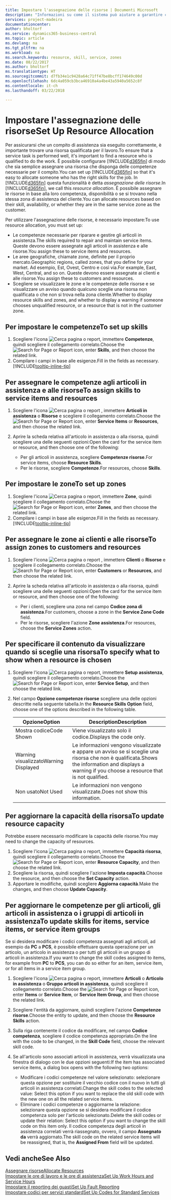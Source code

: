 ```yaml
---
title: Impostare l'assegnazione delle risorse | Documenti Microsoft
description: "Informazioni su come il sistema può aiutare a garantire che l'assegnazione venga fatta a chi ha le competenze necessarie per fornire a un servizio di assistenza."
services: project-madeira
documentationcenter: 
author: bholtorf
ms.service: dynamics365-business-central
ms.topic: article
ms.devlang: na
ms.tgt_pltfrm: na
ms.workload: na
ms.search.keywords: resource, skill, service, zones
ms.date: 08/22/2017
ms.author: bholtorf
ms.translationtype: HT
ms.sourcegitcommit: d7fb34e1c9428a64c71ff47be8bcff174649c00d
ms.openlocfilehash: 6dc4a059cb3bca46910a4a4be43a5940a5652c8f
ms.contentlocale: it-ch
ms.lasthandoff: 03/22/2018

---
```


# <a name="set-up-resource-allocation"></a><span data-ttu-id="f9ca5-103">Impostare l'assegnazione delle risorse</span><span class="sxs-lookup"><span data-stu-id="f9ca5-103">Set Up Resource Allocation</span></span>
<span data-ttu-id="f9ca5-104">Per assicurarsi che un compito di assistenza sia eseguito correttamente, è importante trovare una risorsa qualificata per il lavoro.</span><span class="sxs-lookup"><span data-stu-id="f9ca5-104">To ensure that a service task is performed well, it's important to find a resource who is qualified to do the work.</span></span> <span data-ttu-id="f9ca5-105">È possibile configurare [!INCLUDE[d365fin](includes/d365fin_md.md)] di modo che sia semplice assegnare una risorsa che disponga delle competenze necessarie per il compito.</span><span class="sxs-lookup"><span data-stu-id="f9ca5-105">You can set up [!INCLUDE[d365fin](includes/d365fin_md.md)] so that it's easy to allocate someone who has the right skills for the job.</span></span> <span data-ttu-id="f9ca5-106">In [!INCLUDE[d365fin](includes/d365fin_md.md)] questa funzionalità è detta _assegnazione delle risorse_.</span><span class="sxs-lookup"><span data-stu-id="f9ca5-106">In [!INCLUDE[d365fin](includes/d365fin_md.md)], we call this _resource allocation_.</span></span> <span data-ttu-id="f9ca5-107">È possibile assegnare le risorse in base alla loro competenza, disponibilità o se si trovano nella stessa zona di assistenza del cliente.</span><span class="sxs-lookup"><span data-stu-id="f9ca5-107">You can allocate resources based on their skill, availability, or whether they are in the same service zone as the customer.</span></span> 

<span data-ttu-id="f9ca5-108">Per utilizzare l'assegnazione delle risorse, è necessario impostare:</span><span class="sxs-lookup"><span data-stu-id="f9ca5-108">To use resource allocation, you must set up:</span></span>  
  
* <span data-ttu-id="f9ca5-109">Le competenze necessarie per riparare e gestire gli articoli in assistenza.</span><span class="sxs-lookup"><span data-stu-id="f9ca5-109">The skills required to repair and maintain service items.</span></span> <span data-ttu-id="f9ca5-110">Queste devono essere assegnate agli articoli in assistenza e alle risorse.</span><span class="sxs-lookup"><span data-stu-id="f9ca5-110">You assign these to service items and resources.</span></span>  
* <span data-ttu-id="f9ca5-111">Le aree geografiche, chiamate zone, definite per il proprio mercato.</span><span class="sxs-lookup"><span data-stu-id="f9ca5-111">Geographic regions, called zones, that you define for your market.</span></span> <span data-ttu-id="f9ca5-112">Ad esempio, Est, Ovest, Centro e così via.</span><span class="sxs-lookup"><span data-stu-id="f9ca5-112">For example, East, West, Central, and so on.</span></span> <span data-ttu-id="f9ca5-113">Queste devono essere assegnate ai clienti e alle risorse.</span><span class="sxs-lookup"><span data-stu-id="f9ca5-113">You assign these to customers and resources.</span></span>  
* <span data-ttu-id="f9ca5-114">Scegliere se visualizzare le zone e le competenze delle risorse e se visualizzare un avviso quando qualcuno sceglie una risorsa non qualificata o che non si trova nella zona cliente.</span><span class="sxs-lookup"><span data-stu-id="f9ca5-114">Whether to display resource skills and zones, and whether to display a warning if someone chooses unqualified resource, or a resource that is not in the customer zone.</span></span>  

## <a name="to-set-up-skills"></a><span data-ttu-id="f9ca5-115">Per impostare le competenze</span><span class="sxs-lookup"><span data-stu-id="f9ca5-115">To set up skills</span></span>
1. <span data-ttu-id="f9ca5-116">Scegliere l'icona ![Cerca pagina o report](media/ui-search/search_small.png "icona Cerca pagina o report"), immettere **Competenze**, quindi scegliere il collegamento correlato.</span><span class="sxs-lookup"><span data-stu-id="f9ca5-116">Choose the ![Search for Page or Report](media/ui-search/search_small.png "Search for Page or Report icon") icon, enter **Skills**, and then choose the related link.</span></span>  
2. <span data-ttu-id="f9ca5-117">Compilare i campi in base alle esigenze.</span><span class="sxs-lookup"><span data-stu-id="f9ca5-117">Fill in the fields as necessary.</span></span> [!INCLUDE[tooltip-inline-tip](includes/tooltip-inline-tip_md.md)]  

## <a name="to-assign-skills-to-service-items-and-resources"></a><span data-ttu-id="f9ca5-118">Per assegnare le competenze agli articoli in assistenza e alle risorse</span><span class="sxs-lookup"><span data-stu-id="f9ca5-118">To assign skills to service items and resources</span></span>
1. <span data-ttu-id="f9ca5-119">Scegliere l'icona ![Cerca pagina o report](media/ui-search/search_small.png "icona Cerca pagina o report") , immettere **Articoli in assistenza** o **Risorse** e scegliere il collegamento correlato.</span><span class="sxs-lookup"><span data-stu-id="f9ca5-119">Choose the ![Search for Page or Report](media/ui-search/search_small.png "Search for Page or Report icon") icon, enter **Service Items** or **Resources**, and then choose the related link.</span></span>  
2. <span data-ttu-id="f9ca5-120">Aprire la scheda relativa all'articolo in assistenza o alla risorsa, quindi scegliere una delle seguenti opzioni:</span><span class="sxs-lookup"><span data-stu-id="f9ca5-120">Open the card for the service item or resource, and then choose one of the following:</span></span>  
  
    * <span data-ttu-id="f9ca5-121">Per gli articoli in assistenza, scegliere **Competenze risorse**.</span><span class="sxs-lookup"><span data-stu-id="f9ca5-121">For service items, choose **Resource Skills**.</span></span>  
    * <span data-ttu-id="f9ca5-122">Per le risorse, scegliere **Competenze**.</span><span class="sxs-lookup"><span data-stu-id="f9ca5-122">For resources, choose **Skills**.</span></span>  

## <a name="to-set-up-zones"></a><span data-ttu-id="f9ca5-123">Per impostare le zone</span><span class="sxs-lookup"><span data-stu-id="f9ca5-123">To set up zones</span></span>
1. <span data-ttu-id="f9ca5-124">Scegliere l'icona ![Cerca pagina o report](media/ui-search/search_small.png "icona Cerca pagina o report"), immettere **Zone**, quindi scegliere il collegamento correlato.</span><span class="sxs-lookup"><span data-stu-id="f9ca5-124">Choose the ![Search for Page or Report](media/ui-search/search_small.png "Search for Page or Report icon") icon, enter **Zones**, and then choose the related link.</span></span>  
2. <span data-ttu-id="f9ca5-125">Compilare i campi in base alle esigenze.</span><span class="sxs-lookup"><span data-stu-id="f9ca5-125">Fill in the fields as necessary.</span></span> [!INCLUDE[tooltip-inline-tip](includes/tooltip-inline-tip_md.md)]  

## <a name="to-assign-zones-to-customers-and-resources"></a><span data-ttu-id="f9ca5-126">Per assegnare le zone ai clienti e alle risorse</span><span class="sxs-lookup"><span data-stu-id="f9ca5-126">To assign zones to customers and resources</span></span> 
1. <span data-ttu-id="f9ca5-127">Scegliere l'icona ![Cerca pagina o report](media/ui-search/search_small.png "icona Cerca pagina o report") , immettere **Clienti** o **Risorse** e scegliere il collegamento correlato.</span><span class="sxs-lookup"><span data-stu-id="f9ca5-127">Choose the ![Search for Page or Report](media/ui-search/search_small.png "Search for Page or Report icon") icon, enter **Customers** or **Resources**, and then choose the related link.</span></span>  
2. <span data-ttu-id="f9ca5-128">Aprire la scheda relativa all'articolo in assistenza o alla risorsa, quindi scegliere una delle seguenti opzioni:</span><span class="sxs-lookup"><span data-stu-id="f9ca5-128">Open the card for the service item or resource, and then choose one of the following:</span></span>  
  
    * <span data-ttu-id="f9ca5-129">Per i clienti, scegliere una zona nel campo **Codice zona di assistenza**.</span><span class="sxs-lookup"><span data-stu-id="f9ca5-129">For customers, choose a zone in the **Service Zone Code** field.</span></span>  
    * <span data-ttu-id="f9ca5-130">Per le risorse, scegliere l'azione **Zone assistenza**.</span><span class="sxs-lookup"><span data-stu-id="f9ca5-130">For resources, choose the **Service Zones** action.</span></span>  

## <a name="to-specify-what-to-show-when-a-resource-is-chosen"></a><span data-ttu-id="f9ca5-131">Per specificare il contenuto da visualizzare quando si sceglie una risorsa</span><span class="sxs-lookup"><span data-stu-id="f9ca5-131">To specify what to show when a resource is chosen</span></span>
1. <span data-ttu-id="f9ca5-132">Scegliere l'icona ![Cerca pagina o report](media/ui-search/search_small.png "icona Cerca pagina o report"), immettere **Setup assistenza**, quindi scegliere il collegamento correlato.</span><span class="sxs-lookup"><span data-stu-id="f9ca5-132">Choose the ![Search for Page or Report](media/ui-search/search_small.png "Search for Page or Report icon") icon, enter **Service Setup**, and then choose the related link.</span></span> 
2. <span data-ttu-id="f9ca5-133">Nel campo **Opzione competenze risorse** scegliere una delle opzioni descritte nella seguente tabella.</span><span class="sxs-lookup"><span data-stu-id="f9ca5-133">In the **Resource Skills Option** field, choose one of the options described in the following table.</span></span>  
  
    |<span data-ttu-id="f9ca5-134">**Opzione**</span><span class="sxs-lookup"><span data-stu-id="f9ca5-134">**Option**</span></span>|<span data-ttu-id="f9ca5-135">**Description**</span><span class="sxs-lookup"><span data-stu-id="f9ca5-135">**Description**</span></span>|  
    |------------|-------------|  
    |<span data-ttu-id="f9ca5-136">Mostra codice</span><span class="sxs-lookup"><span data-stu-id="f9ca5-136">Code Shown</span></span> | <span data-ttu-id="f9ca5-137">Viene visualizzato solo il codice.</span><span class="sxs-lookup"><span data-stu-id="f9ca5-137">Displays the code only.</span></span>|  
    |<span data-ttu-id="f9ca5-138">Warning visualizzato</span><span class="sxs-lookup"><span data-stu-id="f9ca5-138">Warning Displayed</span></span> | <span data-ttu-id="f9ca5-139">Le informazioni vengono visualizzate e appare un avviso se si sceglie una risorsa che non è qualificata.</span><span class="sxs-lookup"><span data-stu-id="f9ca5-139">Shows the information and displays a warning if you choose a resource that is not qualified.</span></span>|  
    |<span data-ttu-id="f9ca5-140">Non usato</span><span class="sxs-lookup"><span data-stu-id="f9ca5-140">Not Used</span></span> | <span data-ttu-id="f9ca5-141">Le informazioni non vengono visualizzate.</span><span class="sxs-lookup"><span data-stu-id="f9ca5-141">Does not show this information.</span></span>|  

## <a name="to-update-resource-capacity"></a><span data-ttu-id="f9ca5-142">Per aggiornare la capacità della risorsa</span><span class="sxs-lookup"><span data-stu-id="f9ca5-142">To update resource capacity</span></span>  
<span data-ttu-id="f9ca5-143">Potrebbe essere necessario modificare la capacità delle risorse.</span><span class="sxs-lookup"><span data-stu-id="f9ca5-143">You may need to change the capacity of resources.</span></span>  
  
1. <span data-ttu-id="f9ca5-144">Scegliere l'icona ![Cerca pagina o report](media/ui-search/search_small.png "icona Cerca pagina o report"), immettere **Capacità risorsa**, quindi scegliere il collegamento correlato.</span><span class="sxs-lookup"><span data-stu-id="f9ca5-144">Choose the ![Search for Page or Report](media/ui-search/search_small.png "Search for Page or Report icon") icon, enter **Resource Capacity**, and then choose the related link.</span></span>  
2. <span data-ttu-id="f9ca5-145">Scegliere la risorsa, quindi scegliere l'azione **Imposta capacità**.</span><span class="sxs-lookup"><span data-stu-id="f9ca5-145">Choose the resource, and then choose the **Set Capacity** action.</span></span>  
3. <span data-ttu-id="f9ca5-146">Apportare le modifiche, quindi scegliere **Aggiorna capacità**.</span><span class="sxs-lookup"><span data-stu-id="f9ca5-146">Make the changes, and then choose **Update Capacity**.</span></span>  

## <a name="to-update-skills-for-items-service-items-or-service-item-groups"></a><span data-ttu-id="f9ca5-147">Per aggiornare le competenze per gli articoli, gli articoli in assistenza o i gruppi di articoli in assistenza</span><span class="sxs-lookup"><span data-stu-id="f9ca5-147">To update skills for items, service items, or service item groups</span></span>
<span data-ttu-id="f9ca5-148">Se si desidera modificare i codici competenza assegnati agli articoli, ad esempio da **PC** a **PCS**, è possibile effettuare questa operazione per un articolo, un articolo in assistenza o per tutti gli articoli in un gruppo di articoli in assistenza.</span><span class="sxs-lookup"><span data-stu-id="f9ca5-148">If you want to change the skill codes assigned to items, for example from **PC** to **PCS**, you can do so either for an item, service item, or for all items in a service item group.</span></span>  
  
1. <span data-ttu-id="f9ca5-149">Scegliere l'icona ![Cerca pagina o report](media/ui-search/search_small.png "icona Cerca pagina o report"), immettere **Articoli** o **Articolo in assistenza** o **Gruppo articoli in assistenza**, quindi scegliere il collegamento correlato.</span><span class="sxs-lookup"><span data-stu-id="f9ca5-149">Choose the ![Search for Page or Report](media/ui-search/search_small.png "Search for Page or Report icon") icon, enter **Items** or **Service Item**, or **Service Item Group**, and then choose the related link.</span></span>  
2. <span data-ttu-id="f9ca5-150">Scegliere l'entità da aggiornare, quindi scegliere l'azione **Competenze risorse**.</span><span class="sxs-lookup"><span data-stu-id="f9ca5-150">Choose the entity to update, and then choose the **Resource Skills** action.</span></span>  
3. <span data-ttu-id="f9ca5-151">Sulla riga contenente il codice da modificare, nel campo **Codice competenza**, scegliere il codice competenza appropriato.</span><span class="sxs-lookup"><span data-stu-id="f9ca5-151">On the line with the code to be changed, in the **Skill Code** field, choose the relevant skill code.</span></span>  
4.  <span data-ttu-id="f9ca5-152">Se all'articolo sono associati articoli in assistenza, verrà visualizzata una finestra di dialogo con le due opzioni seguenti:</span><span class="sxs-lookup"><span data-stu-id="f9ca5-152">If the item has associated service items, a dialog box opens with the following two options:</span></span>  
  
    * <span data-ttu-id="f9ca5-153">Modificare i codici competenze nel valore selezionato: selezionare questa opzione per sostituire il vecchio codice con il nuovo in tutti gli articoli in assistenza correlati.</span><span class="sxs-lookup"><span data-stu-id="f9ca5-153">Change the skill codes to the selected value: Select this option if you want to replace the old skill code with the new one on all the related service items.</span></span>  
    * <span data-ttu-id="f9ca5-154">Eliminare i codici competenze o aggiornarne la relazione: selezionare questa opzione se si desidera modificare il codice competenza solo per l'articolo selezionato.</span><span class="sxs-lookup"><span data-stu-id="f9ca5-154">Delete the skill codes or update their relation: Select this option if you want to change the skill code on this item only.</span></span> <span data-ttu-id="f9ca5-155">Il codice competenza degli articoli in assistenza correlati verrà riassegnato, ovvero, il campo **Assegnato da** verrà aggiornato.</span><span class="sxs-lookup"><span data-stu-id="f9ca5-155">The skill code on the related service items will be reassigned, that is, the **Assigned From** field will be updated.</span></span>  
  
## <a name="see-also"></a><span data-ttu-id="f9ca5-156">Vedi anche</span><span class="sxs-lookup"><span data-stu-id="f9ca5-156">See Also</span></span>
[<span data-ttu-id="f9ca5-157">Assegnare risorse</span><span class="sxs-lookup"><span data-stu-id="f9ca5-157">Allocate Resources</span></span>](service-how-to-allocate-resources.md)  
[<span data-ttu-id="f9ca5-158">Impostare le ore di lavoro e le ore di assistenza</span><span class="sxs-lookup"><span data-stu-id="f9ca5-158">Set Up Work Hours and Service Hours</span></span>](service-how-setup-work-service-hours.md)  
[<span data-ttu-id="f9ca5-159">Impostare il reporting dei guasti</span><span class="sxs-lookup"><span data-stu-id="f9ca5-159">Set Up Fault Reporting</span></span>](service-how-setup-fault-reporting.md)  
[<span data-ttu-id="f9ca5-160">Impostare codici per servizi standard</span><span class="sxs-lookup"><span data-stu-id="f9ca5-160">Set Up Codes for Standard Services</span></span>](service-how-setup-service-coding.md)  
 



